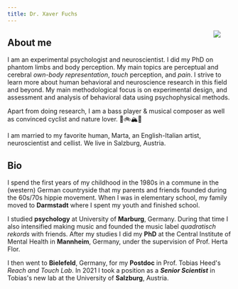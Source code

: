 ```yaml
---
title: Dr. Xaver Fuchs
---
```


<img src="../img/xaver_round.png" style="max-width:25%;min-width:40px;float:right;">

## About me <i class="fa fa-robot" style="font-size:120%; color:limegreen;"></i>
I am an experimental psychologist and neuroscientist. I did my PhD on phantom limbs and body perception. 
My main topics are perceptual and cerebral _own-body representation_, _touch_ perception, and _pain_. 
I strive to learn more about human behavioral and neuroscience research in this field and beyond. My main methodological focus is on experimental design, and assessment and analysis of behavioral data using psychophysical methods. 

Apart from doing research, I am a bass player & musical composer as well as convinced cyclist and nature lover. 🎸🚲🏔💚

I am married to my favorite human, Marta, an English-Italian artist, neuroscientist and cellist. We live in Salzburg, Austria. 

## Bio <i class="fas fa-lg fa-carrot" style="font-size:120%; color:limegreen;"></i>
I spend the first years of my childhood in the 1980s in a commune in the (western) German countryside that my parents and friends founded during the 60s/70s hippie movement. When I was in elementary school, my family moved to **Darmstadt** where I spent my youth and finished school.

I studied **psychology** at University of **Marburg**, Germany. During that time I also intensified making music and founded the music label _quadratisch rekords_ with friends. 
After my studies I did my **PhD** at the Central Institute of Mental Health in **Mannheim**, Germany, under the supervision of Prof. Herta Flor. 

I then went to **Bielefeld**, Germany, for my **Postdoc** in Prof. Tobias Heed's _Reach and Touch Lab_.
In 2021 I took a position as a **_Senior Scientist_** in Tobias's new lab at the University of **Salzburg**, Austria.





